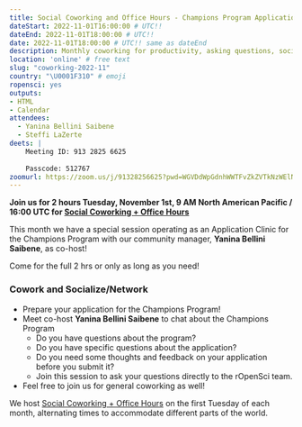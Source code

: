 ```yaml
---
title: Social Coworking and Office Hours - Champions Program Application Clinic
dateStart: 2022-11-01T16:00:00 # UTC!!
dateEnd: 2022-11-01T18:00:00 # UTC!!
date: 2022-11-01T18:00:00 # UTC!! same as dateEnd
description: Monthly coworking for productivity, asking questions, socializing
location: 'online' # free text
slug: "coworking-2022-11"
country: "\U0001F310" # emoji
ropensci: yes
outputs: 
- HTML
- Calendar 
attendees:
  - Yanina Bellini Saibene
  - Steffi LaZerte
deets: |
    Meeting ID: 913 2825 6625
    
    Passcode: 512767
zoomurl: https://zoom.us/j/91328256625?pwd=WGVDdWpGdnhWWTFvZkZVTkNzWElNQT09   
---
```


<!--
```{r}
d <- lubridate::ymd_hms("2022-11-01 09:00:00", tz = "America/Vancouver")
lubridate::with_tz(d, "UTC")
lubridate::with_tz(d, "America/Winnipeg")
```
-->

**Join us for 2 hours Tuesday, November 1st, 9 AM North American Pacific / 16:00 UTC for [Social Coworking + Office Hours](/blog/2021/08/17/coworking-sessions/)**

This month we have a special session operating as an Application Clinic for 
the Champions Program with our community manager, **Yanina Bellini Saibene**, 
as co-host!

Come for the full 2 hrs or only as long as you need!

### Cowork and Socialize/Network

- Prepare your application for the Champions Program!
- Meet co-host **Yanina Bellini Saibene** to chat about the Champions Program
  - Do you have questions about the program?
  - Do you have specific questions about the application?
  - Do you need some thoughts and feedback on your application before you submit it? 
  - Join this session to ask your questions directly to the rOpenSci team.
- Feel free to join us for general coworking as well!

We host [Social Coworking + Office Hours](/blog/2021/08/17/coworking-sessions/) on the first Tuesday of each month, alternating times to accommodate different parts of the world.